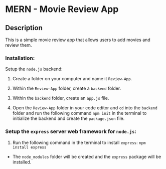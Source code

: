 # MERN - Movie Review App

## Description
This is a simple movie review app that allows users to add movies and review them.

### Installation:
Setup the ```node.js``` backend:
1. Create a folder on your computer and name it ```Review-App```.
2. Within the ```Review-App``` folder, create a ```backend``` folder.
3. Within the ```backend``` folder, create an ```app.js``` file.

4. Open the ```Review-App``` folder in your code editor and ```cd``` into the ```backend``` folder and run the following command ```npm init``` in the terminal to initialize the backend and create the ```package.json``` file.

### Setup the ```express``` server web framework for ```node.js```:

1. Run the following command in the terminal to install ```express```:
  ```npm install express```

  * The ```node_modules``` folder will be created and the ```express``` package will be installed.

  



 

